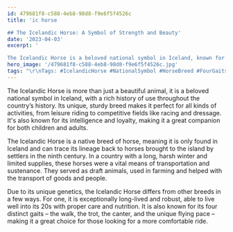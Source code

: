```yaml
---
id: 479681f8-c588-4eb8-98d8-f9e6f5f4526c
title: 'ic horse

## The Icelandic Horse: A Symbol of Strength and Beauty'
date: '2023-04-03'
excerpt: '

The Icelandic Horse is a beloved national symbol in Iceland, known for its intelligence and loyalty, four distinct gaits, and long lifespan, making it a great choice for leisure riding, racing, dressage and more.'
hero_image: '/479681f8-c588-4eb8-98d8-f9e6f5f4526c.jpg'
tags: "\r\nTags: #IcelandicHorse #NationalSymbol #HorseBreed #FourGaits #LongLived"
---
```


  

The Icelandic Horse is more than just a beautiful animal, it is a beloved national symbol in Iceland, with a rich history of use throughout the country’s history. Its unique, sturdy breed makes it perfect for all kinds of activities, from leisure riding to competitive fields like racing and dressage. It's also known for its intelligence and loyalty, making it a great companion for both children and adults.

The Icelandic Horse is a native breed of horse, meaning it is only found in Iceland and can trace its lineage back to horses brought to the island by settlers in the ninth century. In a country with a long, harsh winter and limited supplies, these horses were a vital means of transportation and sustenance. They served as draft animals, used in farming and helped with the transport of goods and people.

Due to its unique genetics, the Icelandic Horse differs from other breeds in a few ways. For one, it is exceptionally long-lived and robust, able to live well into its 20s with proper care and nutrition. It is also known for its four distinct gaits – the walk, the trot, the canter, and the unique flying pace – making it a great choice for those looking for a more comfortable ride.


